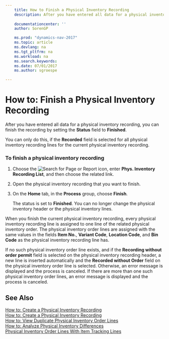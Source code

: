 ```yaml
---
    title: How to Finish a Physical Inventory Recording 
    description: After you have entered all data for a physical inventory recording, you can finish the recording by setting the **Status** field to **Finished**.
    
    documentationcenter: ''
    author: SorenGP

    ms.prod: "dynamics-nav-2017"
    ms.topic: article
    ms.devlang: na
    ms.tgt_pltfrm: na
    ms.workload: na
    ms.search.keywords:
    ms.date: 07/01/2017
    ms.author: sgroespe

---
```

# How to: Finish a Physical Inventory Recording
After you have entered all data for a physical inventory recording, you can finish the recording by setting the **Status** field to **Finished**.  
  
 You can only do this, if the **Recorded** field is selected for all physical inventory recording lines for the current physical inventory recording.  
  
### To finish a physical inventory recording  
  
1.  Choose the ![Search for Page or Report](media/ui-search/search_small.png "Search for Page or Report icon") icon, enter **Phys. Inventory Recording List**, and then choose the related link.  
  
2.  Open the physical inventory recording that you want to finish.  
  
3.  On the **Home** tab, in the **Process** group, choose **Finish**.  
  
     The status is set to **Finished**. You can no longer change the physical inventory header or the physical inventory lines.  
  
 When you finish the current physical inventory recording, every physical inventory recording line is assigned to one line of the related physical inventory order. The physical inventory order lines are assigned with the same values in the fields **Item No.**, **Variant Code**, **Location Code**, and **Bin Code** as the physical inventory recording line has.  
  
 If no such physical inventory order line exists, and if the **Recording without order permit** field is selected on the physical inventory recording header, a new line is inserted automatically and the **Recorded without Order** field on the physical inventory order line is selected. Otherwise, an error message is displayed and the process is canceled. If there are more than one such physical inventory order lines, an error message is displayed and the process is canceled.  
  
## See Also  
 [How to: Create a Physical Inventory Recording](how-to-create-a-physical-inventory-recording.md)   
 [How to: Create a Physical Inventory Recording](how-to-create-a-physical-inventory-recording.md)   
 [How to: View Duplicate Physical Inventory Order Lines](how-to-view-physical-inventory-order-lines.md)   
 [How to: Analyze Physical Inventory Differences](how-to-analyze-physical-inventory-differences.md)   
 [Physical Inventory Order Lines With Item Tracking Lines](physical-inventory-order-lines-with-item-tracking-lines.md)